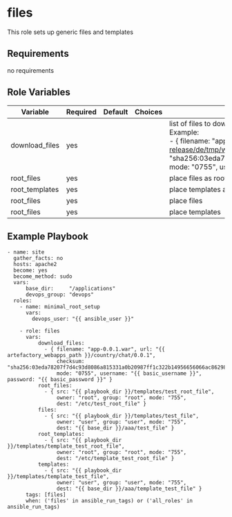 files
=========
This role sets up generic files and templates

Requirements
------------
no requirements

Role Variables
--------------

| Variable        | Required | Default | Choices | Comments                                                                                                                                                                                                                                                                                                                                                                                                   |
|-----------------|----------|---------|---------|------------------------------------------------------------------------------------------------------------------------------------------------------------------------------------------------------------------------------------------------------------------------------------------------------------------------------------------------------------------------------------------------------------|
| download_files  | yes      |         |         | list of files to download from basic-auth protected  source, like the artifactory. <br/>Example:<br/>- { filename: "app-0.0.1.war", url: "https://artifactory.anything.com/artifactory/some-release/de/tmp/webapps/any/app/0.0.1", checksum: "sha256:03eda78207f7d4c93d8086a815331a0b20987ff1c322b14956656066ac862982", mode: "0755", username: "{{ basic_username }}", password: "{{ basic_password }}" } |
| root_files      | yes      |         |         | place files as root                                                                                                                                                                                                                                                                                                                                                                                        |
| root_templates  | yes      |         |         | place templates as root                                                                                                                                                                                                                                                                                                                                                                                    |
| root_files      | yes      |         |         | place files                                                                                                                                                                                                                                                                                                                                                                                                |
| root_files      | yes      |         |         | place templates                                                                                                                                                                                                                                                                                                                                                                                            |

Example Playbook
----------------

    - name: site
      gather_facts: no
      hosts: apache2
      become: yes
      become_method: sudo
      vars:
          base_dir:     "/applications"
          devops_group: "devops"
      roles:
        - name: minimal_root_setup
          vars:
            devops_user: "{{ ansible_user }}"
    
        - role: files
          vars:
              download_files:
                - { filename: "app-0.0.1.war", url: "{{ artefactory_webapps_path }}/country/chat/0.0.1", 
                    checksum: "sha256:03eda78207f7d4c93d8086a815331a0b20987ff1c322b14956656066ac862982", 
                    mode: "0755", username: "{{ basic_username }}", password: "{{ basic_password }}" }
              root_files:
                - { src: "{{ playbook_dir }}/templates/test_root_file", 
                    owner: "root", group: "root", mode: "755", 
                    dest: "/etc/test_root_file" }
              files:
                - { src: "{{ playbook_dir }}/templates/test_file",      
                    owner: "user", group: "user", mode: "755", 
                    dest: "{{ base_dir }}/aaa/test_file" }
              root_templates:
                - { src: "{{ playbook_dir }}/templates/template_test_root_file", 
                    owner: "root", group: "root", mode: "755", 
                    dest: "/etc/template_test_root_file" }
              templates:
                - { src: "{{ playbook_dir }}/templates/template_test_file",      
                    owner: "user", group: "user", mode: "755", 
                    dest: "{{ base_dir }}/aaa/template_test_file" }
          tags: [files]
          when: ('files' in ansible_run_tags) or ('all_roles' in ansible_run_tags)
